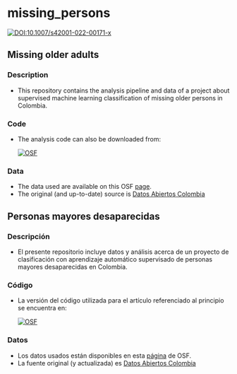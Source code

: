 # missing_persons

[![DOI:10.1007/s42001-022-00171-x](https://zenodo.org/badge/DOI/10.1007/s42001-022-00171-x.svg)](https://doi.org/10.1007/s42001-022-00171-x)

## Missing older adults
### Description
- This repository contains the analysis pipeline and data of a project about supervised machine learning classification of missing older persons in Colombia. 

### Code
- The analysis code can also be downloaded from:

  [![OSF](https://img.shields.io/badge/OSF-blue)](https://osf.io/agz5e/)

### Data
- The data used are available on this OSF [page](https://osf.io/2vkd5/).
- The original (and up-to-date) source is [Datos Abiertos Colombia](https://www.datos.gov.co/Justicia-y-Derecho/Desaparecidos-Colombia-hist-rico-a-os-1930-a-junio/8hqm-7fdt)

## Personas mayores desaparecidas
### Descripción
- El presente repositorio incluye datos y análisis acerca de un proyecto de clasificación con aprendizaje automático supervisado de personas mayores desaparecidas en Colombia.

### Código
- La versión del código utilizada para el artículo referenciado al principio se encuentra en:

  [![OSF](https://img.shields.io/badge/OSF-blue)](https://osf.io/agz5e/)

### Datos
- Los datos usados están disponibles en esta [página](https://osf.io/2vkd5/) de OSF.
- La fuente original (y actualizada) es [Datos Abiertos Colombia](https://www.datos.gov.co/Justicia-y-Derecho/Desaparecidos-Colombia-hist-rico-a-os-1930-a-junio/8hqm-7fdt)
